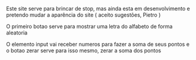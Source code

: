 Este site serve para brincar de stop, mas ainda esta em desenvolvimento e pretendo mudar a aparência do site 
( aceito sugestões, Pietro )


O primeiro botao serve para mostrar uma letra do alfabeto de forma aleatoria

O elemento input vai receber numeros para fazer a soma de seus pontos 
e o botao zerar serve para isso mesmo, zerar a soma dos pontos
